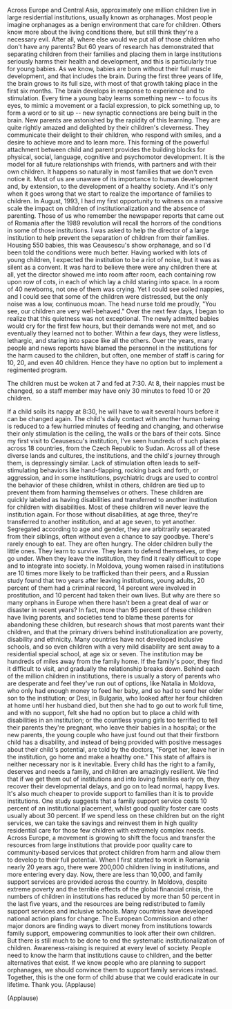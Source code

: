 
Across Europe and Central Asia,
approximately one million children live in large
residential institutions, usually known as orphanages.
Most people imagine orphanages as a benign environment
that care for children.
Others know more about the living conditions there,
but still think they&#39;re a necessary evil.
After all, where else would we put all of those children
who don&#39;t have any parents?
But 60 years of research has demonstrated
that separating children from their families
and placing them in large institutions
seriously harms their health and development,
and this is particularly true for young babies.
As we know, babies are born
without their full muscle development,
and that includes the brain.
During the first three years of life, the brain grows
to its full size, with most of that growth taking place
in the first six months. The brain develops
in response to experience and to stimulation.
Every time a young baby learns something new --
to focus its eyes,
to mimic a movement or a facial expression,
to pick something up, to form a word or to sit up --
new synaptic connections are being built in the brain.
New parents are astonished by the rapidity of this learning.
They are quite rightly amazed and delighted by their children&#39;s cleverness.
They communicate their delight to their children,
who respond with smiles,
and a desire to achieve more and to learn more.
This forming of the powerful attachment between child and parent
provides the building blocks for physical, social,
language, cognitive and psychomotor development.
It is the model for all future relationships with friends,
with partners and with their own children.
It happens so naturally in most families
that we don&#39;t even notice it. Most of us are unaware
of its importance to human development and, by extension,
to the development of a healthy society.
And it&#39;s only when it goes wrong that we start to realize
the importance of families to children.
In August, 1993, I had my first opportunity to witness
on a massive scale the impact on children
of institutionalization and the absence of parenting.
Those of us who remember the newspaper reports
that came out of Romania after the 1989 revolution
will recall the horrors of the conditions in some of those institutions.
I was asked to help the director of a large institution to
help prevent the separation of children from their families.
Housing 550 babies, this was Ceausescu&#39;s show orphanage,
and so I&#39;d been told the conditions were much better.
Having worked with lots of young children, I expected
the institution to be a riot of noise,
but it was as silent as a convent.
It was hard to believe there were any children there at all,
yet the director showed me into room after room,
each containing row upon row of cots,
in each of which lay a child staring into space.
In a room of 40 newborns, not one of them was crying.
Yet I could see soiled nappies, and I could see
that some of the children were distressed,
but the only noise was a low, continuous moan.
The head nurse told me proudly,
&quot;You see, our children are very well-behaved.&quot;
Over the next few days, I began to realize
that this quietness was not exceptional.
The newly admitted babies would cry for the first few hours,
but their demands were not met, and so eventually
they learned not to bother. Within a few days,
they were listless, lethargic, and staring into space
like all the others.
Over the years, many people and news reports
have blamed the personnel in the institutions
for the harm caused to the children, but often, one member
of staff is caring for 10, 20, and even 40 children.
Hence they have no option but to implement a regimented program.

The children must be woken at 7 and fed at 7:30.
At 8, their nappies must be changed, so a staff member
may have only 30 minutes to feed 10 or 20 children.

If a child soils its nappy at 8:30, he will have to wait
several hours before it can be changed again.
The child&#39;s daily contact with another human being
is reduced to a few hurried minutes of feeding and changing,
and otherwise their only stimulation is the ceiling,
the walls or the bars of their cots.
Since my first visit to Ceausescu&#39;s institution,
I&#39;ve seen hundreds of such places across 18 countries,
from the Czech Republic to Sudan.
Across all of these diverse lands and cultures,
the institutions, and the child&#39;s journey through them,
is depressingly similar.
Lack of stimulation often leads to self-stimulating behaviors
like hand-flapping, rocking back and forth,
or aggression, and in some institutions, psychiatric drugs
are used to control the behavior of these children,
whilst in others, children are tied up to prevent them
from harming themselves or others.
These children are quickly labeled as having disabilities
and transferred to another institution for children with disabilities.
Most of these children will never leave the institution again.
For those without disabilities, at age three,
they&#39;re transferred to another institution, and at age seven,
to yet another. Segregated according to age and gender,
they are arbitrarily separated from their siblings,
often without even a chance to say goodbye.
There&#39;s rarely enough to eat. They are often hungry.
The older children bully the little ones. They learn to
survive. They learn to defend themselves, or they go under.
When they leave the institution, they find it really difficult
to cope and to integrate into society.
In Moldova, young women raised in institutions
are 10 times more likely to be trafficked than their peers,
and a Russian study found that two years after leaving institutions,
young adults, 20 percent of them had a criminal record,
14 percent were involved in prostitution,
and 10 percent had taken their own lives.
But why are there so many orphans in Europe
when there hasn&#39;t been a great deal of war or disaster in recent years?
In fact, more than 95 percent of these children have living parents,
and societies tend to blame these parents
for abandoning these children, but research shows that
most parents want their children, and that the primary drivers
behind institutionalization
are poverty, disability and ethnicity.
Many countries have not developed inclusive schools,
and so even children with a very mild disability
are sent away to a residential special school,
at age six or seven.
The institution may be hundreds of miles away from the family home.
If the family&#39;s poor, they find it difficult to visit,
and gradually the relationship breaks down.
Behind each of the million children in institutions,
there is usually a story of parents who are desperate
and feel they&#39;ve run out of options, like Natalia in Moldova,
who only had enough money to feed her baby,
and so had to send her older son to the institution;
or Desi, in Bulgaria, who looked after her four children
at home until her husband died,
but then she had to go out to work full time,
and with no support, felt she had no option
but to place a child with disabilities in an institution;
or the countless young girls too terrified to tell their parents
they&#39;re pregnant, who leave their babies in a hospital;
or the new parents, the young couple who have
just found out that their firstborn child has a disability,
and instead of being provided with positive messages
about their child&#39;s potential, are told by the doctors,
&quot;Forget her, leave her in the institution,
go home and make a healthy one.&quot;
This state of affairs is neither necessary nor is it inevitable.
Every child has the right to a family, deserves
and needs a family, and children are amazingly resilient.
We find that if we get them out of institutions and into loving
families early on, they recover their developmental delays,
and go on to lead normal, happy lives.
It&#39;s also much cheaper to provide support to families
than it is to provide institutions.
One study suggests that a family support service
costs 10 percent of an institutional placement,
whilst good quality foster care
costs usually about 30 percent.
If we spend less on these children but on the right services,
we can take the savings and reinvest them in high quality
residential care for those few children with extremely complex needs.
Across Europe, a movement is growing to shift the focus
and transfer the resources from large institutions
that provide poor quality care to community-based services
that protect children from harm and allow them to develop
to their full potential. When I first started to work in Romania
nearly 20 years ago, there were 200,000 children living
in institutions, and more entering every day.
Now, there are less than 10,000, and
family support services are provided across the country.
In Moldova, despite extreme poverty and the terrible effects
of the global financial crisis, the numbers of children
in institutions has reduced by more than 50 percent
in the last five years, and the resources are being
redistributed to family support services and inclusive schools.
Many countries have developed national action plans for change.
The European Commission and other major donors
are finding ways to divert money from institutions
towards family support, empowering communities
to look after their own children.
But there is still much to be done to end the systematic
institutionalization of children.
Awareness-raising is required at every level of society.
People need to know the harm that institutions cause to children,
and the better alternatives that exist.
If we know people who are planning to support orphanages,
we should convince them to support family services instead.
Together, this is the one form of child abuse
that we could eradicate in our lifetime.
Thank you. 
(Applause)


(Applause)

